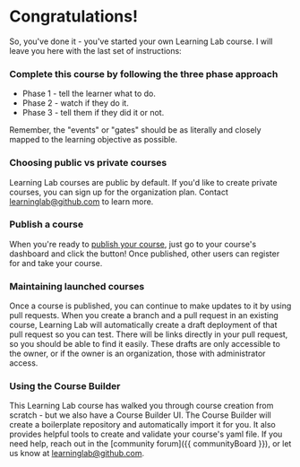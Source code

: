# Congratulations!

So, you've done it - you've started your own Learning Lab course. I will leave you here with the last set of instructions:

### Complete this course by following the three phase approach

- Phase 1 - tell the learner what to do.
- Phase 2 - watch if they do it.
- Phase 3 - tell them if they did it or not.

Remember, the "events" or "gates" should be as literally and closely mapped to the learning objective as possible.

### Choosing public vs private courses

Learning Lab courses are public by default. If you'd like to create private courses, you can sign up for the organization plan. Contact learninglab@github.com to learn more.

### Publish a course

When you're ready to [publish your course](https://lab.github.com/docs/publishing), just go to your course's dashboard and click the button! Once published, other users can register for and take your course.

### Maintaining launched courses

Once a course is published, you can continue to make updates to it by using pull requests. When you create a branch and a pull request in an existing course, Learning Lab will automatically create a draft deployment of that pull request so you can test. There will be links directly in your pull request, so you should be able to find it easily. These drafts are only accessible to the owner, or if the owner is an organization, those with administrator access.

### Using the Course Builder

This Learning Lab course has walked you through course creation from scratch - but we also have a Course Builder UI. The Course Builder will create a boilerplate repository and automatically import it for you. It also provides helpful tools to create and validate your course's yaml file.
If you need help, reach out in the [community forum]({{ communityBoard }}), or let us know at learninglab@github.com.